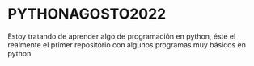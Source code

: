 # PYTHONAGOSTO2022

Estoy tratando de aprender algo de programación en python, éste el realmente el primer repositorio con algunos programas muy básicos en python
